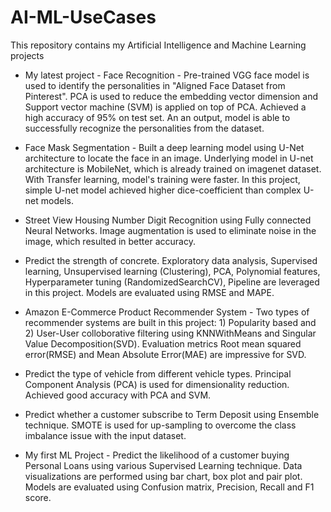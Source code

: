 # AI-ML-UseCases
This repository contains my Artificial Intelligence and Machine Learning projects

* My latest project - Face Recognition - Pre-trained VGG face model is used to identify the personalities in "Aligned Face Dataset from Pinterest". PCA is used to reduce the embedding vector dimension and Support vector machine (SVM) is applied on top of PCA. Achieved a high accuracy of 95% on test set. An an output, model is able to successfully recognize the personalities from the dataset. 

* Face Mask Segmentation - Built a deep learning model using U-Net architecture to locate the face in an image. Underlying model in U-net architecture is MobileNet, which is already trained on imagenet dataset. With Transfer learning, model's training were faster. In this project, simple U-net model achieved higher dice-coefficient than complex U-net models. 

* Street View Housing Number Digit Recognition using Fully connected Neural Networks. Image augmentation is used to eliminate noise in the image, which resulted in  better accuracy. 

* Predict the strength of concrete. Exploratory data analysis, Supervised learning, Unsupervised learning (Clustering), PCA, Polynomial features, Hyperparameter tuning (RandomizedSearchCV), Pipeline are leveraged in this project. Models are evaluated using RMSE and MAPE. 

* Amazon E-Commerce Product Recommender System - Two types of recommender systems are built in this project: 1) Popularity based and 2) User-User colloborative filtering using KNNWithMeans and Singular Value Decomposition(SVD). Evaluation metrics Root mean squared error(RMSE) and Mean Absolute Error(MAE) are impressive for SVD.  

* Predict the type of vehicle from different vehicle types. Principal Component Analysis (PCA) is used for dimensionality reduction. Achieved good accuracy with PCA and SVM.  

*	Predict whether a customer subscribe to Term Deposit using Ensemble technique. SMOTE is used for up-sampling to overcome the class imbalance issue with the input dataset. 

*	My first ML Project - Predict the likelihood of a customer buying Personal Loans using various Supervised Learning technique. Data visualizations are performed using bar chart, box plot and pair plot. Models are evaluated using Confusion matrix, Precision, Recall and F1 score. 

